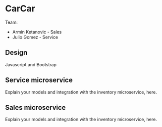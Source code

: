# CarCar

Team:

* Armin Ketanovic - Sales
* Julio Gomez - Service

## Design
Javascript and Bootstrap

## Service microservice

Explain your models and integration with the inventory
microservice, here.

## Sales microservice

Explain your models and integration with the inventory
microservice, here.
